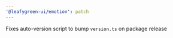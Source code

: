 ```yaml
---
'@leafygreen-ui/emotion': patch
---
```


Fixes auto-version script to bump `version.ts` on package release
